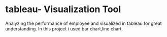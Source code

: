# tableau- Visualization Tool
Analyzing the performance of employee and visualized in tableau for great understanding.
In this project i used bar chart,line chart.

